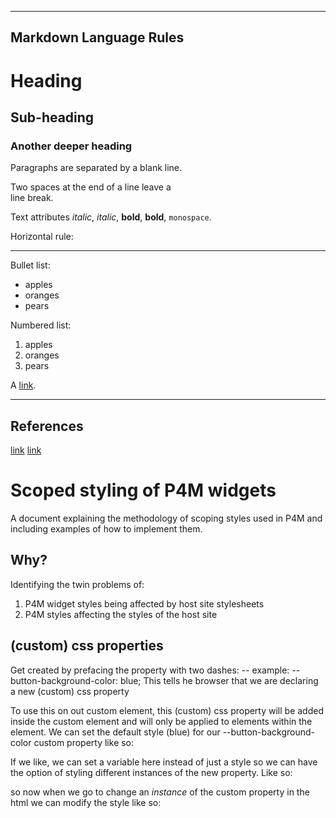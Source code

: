 
---
Markdown Language Rules
---

# Heading

## Sub-heading

### Another deeper heading
 
Paragraphs are separated
by a blank line.

Two spaces at the end of a line leave a  
line break.

Text attributes _italic_, *italic*, __bold__, **bold**, `monospace`.

Horizontal rule:

---

Bullet list:

  * apples
  * oranges
  * pears

Numbered list:

  1. apples
  2. oranges
  3. pears

A [link](http://example.com).

---

## References
[link](https://developers.google.com/web/fundamentals/web-components/shadowdom)
[link](https://www.smashingmagazine.com/2016/12/styling-web-components-using-a-shared-style-sheet/]po00-o9)



# Scoped styling of P4M widgets 
A document explaining the methodology of scoping styles used in P4M and including examples of how to implement them.

## Why?
Identifying the twin problems of:
1. P4M widget styles being affected by host site stylesheets 
2. P4M styles affecting the styles of the host site

## (custom) css properties 
Get created by prefacing the property with two dashes: -- 
example:
--button-background-color: blue;
This tells he browser that we are declaring a new (custom) css property

To use this on out custom element, this (custom) css property will be added inside the custom element and will only be applied to elements within the <shiny-button> element.
We can set the default style (blue) for our --button-background-color custom property like so:

<dom-module id="shiny-button">
	<template>
		<style>
			.button {
				--button-background-color: blue; /* -You can use a standard style here  */
				background:var(--button-background-color, blue);  /* or you can declare a variable */
				@apply(--button-background-attributes);  /* or you can declare a mixin which will collect a range of attributes for our button - eg: background-color, color, padding, font-size etc.. */
			}
		</style>
	</template>
</dom-module>

If we like, we can set a variable here instead of just a style so we can have the option of styling different instances of the new property. Like so:

<dom-module id="shiny-button">
	<template>
		<style>
			.button {
				/* -button-background-color: blue;  */
				background:var(--button-background-color, blue);
			}
		</style>
	</template>
</dom-module>

so now when we go to change an *instance* of the custom property in the html we can modify the style like so:

<style is="custom-style"> /* The "is="custom-style" is a polyfill that is required for now */
	fancy-button {
		--button-background-color: green; /* here we're changing the value of our custom property in this instance only */
		--button-background-attributes: { /* here we're setting the values of the mixin */
			background: blue;
			color: #fff;
			font-size: 24px;
			padding:8px 16px;
		}
	}
</style>




<html>
	<style is="custom-style">

	</style>
<body>
	<dom-module id="shiny-button">
	<style>
		.button {

	}





















